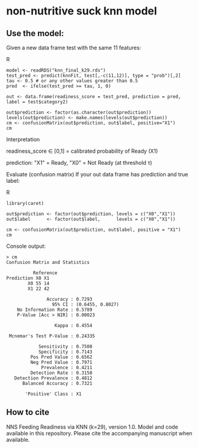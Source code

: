 # non-nutritive suck knn model
## Use the model:
Given a new data frame test with the same 11 features:

R
```
model <- readRDS("knn_final_k29.rds")
test_pred <- predict(knnFit, test[,-c(11,12)], type = "prob")[,2]
tau <- 0.5 # or any other values greater than 0.5
pred  <- ifelse(test_pred >= tau, 1, 0)

out <- data.frame(readiness_score = test_pred, prediction = pred, label = test$category2)

out$prediction <- factor(as.character(out$prediction))
levels(out$prediction) <- make.names(levels(out$prediction))
cm <- confusionMatrix(out$prediction, out$label, positive="X1")
cm
```
Interpretation

readiness_score ∈ [0,1] = calibrated probability of Ready (X1)

prediction: "X1" = Ready, "X0" = Not Ready (at threshold τ)

Evaluate (confusion matrix)
If your out data frame has prediction and true label:

R
```
library(caret)

out$prediction <- factor(out$prediction, levels = c("X0","X1"))
out$label      <- factor(out$label,      levels = c("X0","X1"))

cm <- confusionMatrix(out$prediction, out$label, positive = "X1")
cm
```

Console output:
```
> cm
Confusion Matrix and Statistics

          Reference
Prediction X0 X1
        X0 55 14
        X1 22 42
                                          
               Accuracy : 0.7293          
                 95% CI : (0.6455, 0.8027)
    No Information Rate : 0.5789          
    P-Value [Acc > NIR] : 0.00023         
                                          
                  Kappa : 0.4554          
                                          
 Mcnemar's Test P-Value : 0.24335         
                                          
            Sensitivity : 0.7500          
            Specificity : 0.7143          
         Pos Pred Value : 0.6562          
         Neg Pred Value : 0.7971          
             Prevalence : 0.4211          
         Detection Rate : 0.3158          
   Detection Prevalence : 0.4812          
      Balanced Accuracy : 0.7321          
                                          
       'Positive' Class : X1
```

## How to cite
NNS Feeding Readiness via KNN (k=29), version 1.0. Model and code available in this repository. Please cite the accompanying manuscript when available.